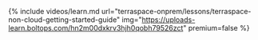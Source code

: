 {% include videos/learn.md
     url="terraspace-onprem/lessons/terraspace-non-cloud-getting-started-guide"
     img="https://uploads-learn.boltops.com/hn2m00dxkrv3hjh0qobh79526zct"
     premium=false %}
